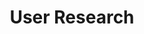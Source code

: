 ---
layout: card
title: User Research
permalink: /playbook/define/user-research
position: 0
what:
why:
parent: define
---